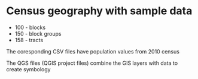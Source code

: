 # Census geography with sample data

- 100 - blocks
- 150 - block groups
- 158 - tracts
 
The coresponding CSV files have population values from 2010 census

The QGS files (QGIS project files) combine the GIS layers with data to create symbology
